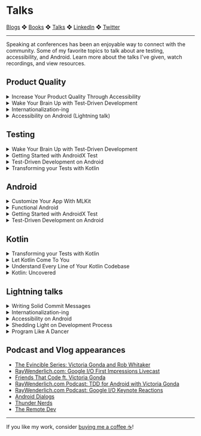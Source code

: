 # Talks

[Blogs](blogs.md) ❖ [Books](books.md) ❖ [Talks](talks.md) ❖ [LinkedIn](https://www.linkedin.com/in/victoriagonda/) ❖ [Twitter](https://twitter.com/TTGonda)

---
Speaking at conferences has been an enjoyable way to connect with the community. Some of my favorite topics to talk about are testing, accessibility, and Android. Learn more about the talks I've given, watch recordings, and view resources.

## Product Quality
<details><summary>Increase Your Product Quality Through Accessibility</summary>Making your app accessible for everyone is more than a “nice thing to do” It also increases the quality of your app. Products that keep accessibility in mind are more flexible and easier to use. It’s up to us to direct this step. In this talk, you’ll learn about some of the things you can do to make your app more accessible, and how it makes your product stronger. You’ll walk away with the tools you need to detect accessibility issues, increase the usability of your app, and prevent regressions. <a href="talks/a11y-for-product.html">More</a></details>

<details><summary>Wake Your Brain Up with Test-Driven Development</summary>An interactive, online presentation about Test-Driven Development. I'll share trivia questions on the topic followed by an explanation of the answers. Test-Driven Development (TDD) is a software development process where you write failing tests before writing the code to make it pass. If it's not something you're familiar with, it can be hard to learn how to get started with TDD. We’ll go over the basics of testing and TDD, how you can apply it at varying levels of your architecture, and what steps to take if you’re working with legacy code. <a href="talks/wake-up-tdd.html">More</a></details>

<details><summary>Internationalization-ing</summary>We have users and potential users all over the globe. How can we make our apps accessible and comfortable for those in any local? This short talk goes over the basics of what internationalization is and what you need to consider when working towards it. <a href="talks/internationalizationing.html">More</a></details>

<details><summary>Accessibility on Android (Lightning talk)</summary>In this talk, we learn about some of the basics of accessibility on Android, and how we can improve the Buffer app. <a href="talks/a11y.html">More</a></details>

## Testing
<details><summary>Wake Your Brain Up with Test-Driven Development</summary>An interactive, online presentation about Test-Driven Development. I'll share trivia questions on the topic followed by an explanation of the answers. Test-Driven Development (TDD) is a software development process where you write failing tests before writing the code to make it pass. If it's not something you're familiar with, it can be hard to learn how to get started with TDD. We’ll go over the basics of testing and TDD, how you can apply it at varying levels of your architecture, and what steps to take if you’re working with legacy code. <a href="talks/wake-up-tdd.html">More</a></details>

<details><summary>Getting Started with AndroidX Test</summary>Testing on Android is slowly becoming more approachable. With AndroidX Test, you can use a single test API to run your instrumentation tests either on your mobile device, or on your computer using Robolectric. This is great, so how do you start? In this talk you’ll learn how to use AndroidX Test and Espresso to get started writing Integration tests for your app. <a href="talks/androidx_test.html">More</a></details>

<details><summary>Test-Driven Development on Android</summary>Test-Driven Development (TDD) is a software development process where you write failing tests before writing the code to make it pass. This can be a common practice in some technology circles, but we’ve seen slow adoption on Android. Because it’s not embedded in the Android culture, it can be hard to learn how to get started with TDD. In this talk, we’ll go over the basics of TDD, how you can apply it at varying levels in an Android architecture, and what steps to take if you’re working with legacy code. You should walk away from this talk with the tools you need to get started exploring practicing TDD on your own. <a href="talks/tdd.html">More</a></details>

<details><summary>Transforming your Tests with Kotlin</summary>We know we should write tests, and we know that Kotlin gives us some nice features to use in our code, so how can we put these two together? There are some really great ways that Kotlin is being used in test writing, and we'll look at a number of them. This will include features such as higher order functions and escaping back-ticks and how they can make your tests more expressive. We'll also look at some testing libraries that take advantage of Kotlin's features. At the end of this talk you'll walk away with an understanding of how you can use Kotlin to make your tests more enjoyable. <a href="talks/transform_your_tests.html">More</a></details>

## Android
<details><summary>Customize Your App With MLKit</summary>The best app is one that's customized for your user, and machine learning is one of the best ways to accomplish this. Machine learning can seem like a daunting topic, but Google's MLKit makes it easy. In this talk, we'll go over how you can make use of this tool in your own mobile applications, with special attention to the new Smart Reply and Language Detection. We'll also cover how you can easily create your very own custom models with Auto ML Vision Edge. You'll leave with an understanding of the tools needed to use machine learning in your apps. <a href="talks/mlkit.html">More</a></details>

<details><summary>Functional Android</summary>For the most part, programming in Android has meant living in the imperative programming world. Recently, many aspects of functional programming have become standard with the adoption of Kotlin and RxJava. What does it mean to use functional paradigm properties in our Android code, and how can it help us? In this talk you’ll learn some of the fundamentals of functional programming, and what this might look like on Android. <a href="functional-android.html">More</a></details>

<details><summary>Getting Started with AndroidX Test</summary>Testing on Android is slowly becoming more approachable. With AndroidX Test, you can use a single test API to run your instrumentation tests either on your mobile device, or on your computer using Robolectric. This is great, so how do you start? In this talk you’ll learn how to use AndroidX Test and Espresso to get started writing Integration tests for your app. <a href="talks/androidx_test.html">More</a></details>

<details><summary>Test-Driven Development on Android</summary>Test-Driven Development (TDD) is a software development process where you write failing tests before writing the code to make it pass. This can be a common practice in some technology circles, but we’ve seen slow adoption on Android. Because it’s not embedded in the Android culture, it can be hard to learn how to get started with TDD. In this talk, we’ll go over the basics of TDD, how you can apply it at varying levels in an Android architecture, and what steps to take if you’re working with legacy code. You should walk away from this talk with the tools you need to get started exploring practicing TDD on your own. <a href="talks/tdd.html">More</a></details>

## Kotlin
<details><summary>Transforming your Tests with Kotlin</summary>We know we should write tests, and we know that Kotlin gives us some nice features to use in our code, so how can we put these two together? There are some really great ways that Kotlin is being used in test writing, and we'll look at a number of them. This will include features such as higher order functions and escaping back-ticks and how they can make your tests more expressive. We'll also look at some testing libraries that take advantage of Kotlin's features. At the end of this talk you'll walk away with an understanding of how you can use Kotlin to make your tests more enjoyable. <a href="talks/transform_your_tests.html">More</a></details>

<details><summary>Let Kotlin Come To You</summary>Kotlin is a statically typed, multi-platform language, developed by JetBrains. Its use has increased dramatically in the past year. What does the language offer us, and why might we choose it? In this talk we’ll go over some of the basics of Kotlin, the benefits, and how we can use it in our day to day development. You will walk away from this talk with the tools you need to get started learning and building with Kotlin, whether you’re working with the JVM, JavaScript, or native. <a href="talks/let_kotlin_come_to_you.html">More</a></details>

<details><summary>Understand Every Line of Your Kotlin Codebase</summary>Kotlin allows us to write more concise and expressive code. Does this come at the cost of understanding it? In this talk we will learn about how each and every Kotlin statement is compiled down to a class file, and use some inspection tools to apply this to our own codebase. You will walk away from this investigation with a deeper understanding of Kotlin, and the tools for continued exploration. <a href="talks/understand-every-line.html">More</a></details>

<details><summary>Kotlin: Uncovered</summary>Kotlin does a lot for us in the way of reducing boilerplate. But what is it really doing? We will be inspecting some decompiled Kotlin to discover how it does its job. By looking underneath at how it handles data classes, lambdas, and delegation, we can better understand how the language executes what we write. If you’re curious about the language, or already using it in production, you should walk away from this investigation with a deeper understanding of Kotlin, and some tools for continued exploration. <a href="talks/kotlin-uncovered.html">More</a></details>

## Lightning talks
<details><summary>Writing Solid Commit Messages</summary>How often have you come across some code and thought "why is it written this way?" What if instead, you found a message explaining exactly why the code was written the way it is? We can do that with commit messages! By thinking about what questions you might have in the future, you can make everyone's life a little easier. In this talk, we will go over how you can write commit messages to help out your team members review your code and future you understand what you wrote. <a href="talks/solid-commit-messages.html">More</a></details>

<details><summary>Internationalization-ing</summary>We have users and potential users all over the globe. How can we make our apps accessible and comfortable for those in any local? This short talk goes over the basics of what internationalization is and what you need to consider when working towards it. <a href="talks/i18n.html">More</a></details>

<details><summary>Accessibility on Android</summary>In this talk, we learn about some of the basics of accessibility on Android, and how we can improve the Buffer app. <a href="talks/a11y.html">More</a></details>

<details><summary>Shedding Light on Development Process</summary>There are many steps included in working on an application end to end. Researching, assessing requirements, and addressing an end user’s needs are all part of this. Turns out, it follows many of the same steps as those for designing lights for a dance or theater performance. This talk will bring some enlightenment to the things lighting designers and software developers can bring to each other. <a href="talks/shedding-light.html">More</a></details>

<details><summary>Program Like A Dancer</summary>We can learn a lesson from dancers about how to respond to feedback. <a href="talks/dancer.html">More</a></details>

## Podcast and Vlog appearances

-   [The Evincible Series: Victoria Gonda and Rob Whitaker](https://youtu.be/I0i4goDCKFw)
-   [RayWenderlich.com: Google I/O First Impressions Livecast](https://www.raywenderlich.com/23841347-google-i-o-first-impressions-livecast)
-   [Friends That Code ft. Victoria Gonda](https://anchor.fm/friendsthatcode/episodes/03---Friends-That-Code-ft--Victoria-Gonda-ehdq9m)
-   [RayWenderlich.com Podcast: TDD for Android with Victoria Gonda](https://www.raywenderlich.com/10360944-tdd-for-android-with-victoria-gonda-podcast-s10-e06)
-   [RayWenderlich.com Podcast: Google I/O Keynote Reactions](https://youtu.be/CMjxBGBDkt8)
-   [Android Dialogs](https://youtu.be/E_h-6N77qr8)
-   [Thunder Nerds](https://youtu.be/RqVH51WtxeI)
-   [The Remote Dev](https://soundcloud.com/the-remote-dev/episode-4-victoria-gonda-buffer)

---

If you like my work, consider [buying me a coffee ☕](https://www.buymeacoffee.com/96JjLEW)!
